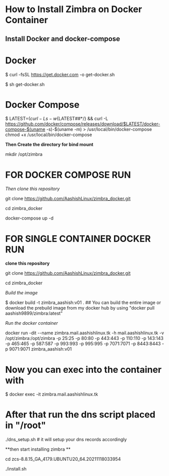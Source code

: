 # How to Install Zimbra on Docker Container

## Install Docker and docker-compose
# Docker

$ curl -fsSL https://get.docker.com -o get-docker.sh

$ sh get-docker.sh

# Docker Compose

$ LATEST=$(curl -Ls -w %{url_effective} -o /dev/null https://github.com/docker/compose/releases/latest) && LATEST=${LATEST##*/} && curl -L https://github.com/docker/compose/releases/download/$LATEST/docker-compose-$(uname -s)-$(uname -m) > /usr/local/bin/docker-compose
chmod +x /usr/local/bin/docker-compose

**Then Create the directory for bind mount**

mkdir /opt/zimbra

# FOR DOCKER COMPOSE RUN

*Then clone this repository*

git clone https://github.com/AashishLinux/zimbra_docker.git

cd zimbra_docker

docker-compose up -d

# FOR SINGLE CONTAINER DOCKER RUN

**clone this repository**

git clone https://github.com/AashishLinux/zimbra_docker.git

cd zimbra_docker

*Build the image*

$ docker build -t zimbra_aashish:v01 .    ## You can build the entire image or download the prebuild image from my docker hub by using "docker pull aashish9899/zimbra:latest"

*Run the docker container*

docker run -dit --name zimbra.mail.aashishlinux.tk -h mail.aashishlinux.tk -v /opt/zimbra:/opt/zimbra -p 25:25 -p 80:80 -p 443:443 -p 110:110 -p 143:143 -p 465:465 -p 587:587 -p 993:993 -p 995:995 -p 7071:7071 -p 8443:8443 -p 9071:9071 zimbra_aashish:v01

# Now you can exec into the container with

$ docker exec -it zimbra.mail.aashishlinux.tk

# After that run the dns script placed in "/root"

./dns_setup.sh       # it will setup your dns records accordingly

**then start installing zimbra **

cd zcs-8.8.15_GA_4179.UBUNTU20_64.20211118033954

./install.sh

